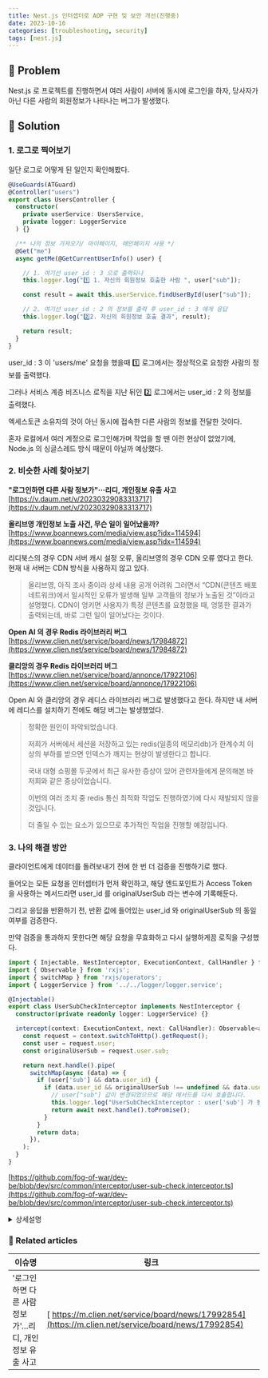 ```yaml
---
title: Nest.js 인터셉터로 AOP 구현 및 보안 개선(진행중)
date: 2023-10-16
categories: [troubleshooting, security]
tags: [nest.js]
---
```

## 🤔 Problem

Nest.js 로 프로젝트를 진행하면서 여러 사람이 서버에 동시에 로그인을 하자, 당사자가 아닌 다른 사람의 회원정보가 나타나는 버그가 발생했다.

## 🌱 Solution

### 1. 로그로 찍어보기

일단 로그로 어떻게 된 일인지 확인해봤다.

```ts
@UseGuards(ATGuard)
@Controller("users")
export class UsersController {
  constructor(
    private userService: UsersService,
    private logger: LoggerService
  ) {}

  /** 나의 정보 가져오기/ 마이페이지, 메인페이지 사용 */
  @Get("me")
  async getMe(@GetCurrentUserInfo() user) {

    // 1. 여기선 user_id : 3 으로 출력되나 
    this.logger.log("1️⃣ 1. 자신의 회원정보 호출한 사람 ", user["sub"]); 

    const result = await this.userService.findUserById(user["sub"]);

    // 2. 여기선 user_id : 2 의 정보를 출력 후 user_id : 3 에게 응답
    this.logger.log("2️⃣2. 자신의 회원정보 호출 결과", result); 

    return result;
  }
}
```

user_id :  3 이 'users/me' 요청을 했을때 1️⃣ 로그에서는 정상적으로 요청한 사람의 정보를 출력했다.

그러나 서비스 계층 비즈니스 로직을 지난 뒤인 2️⃣ 로그에서는 user_id : 2 의 정보를 출력했다.

엑세스토큰 소유자의 것이 아닌 동시에 접속한 다른 사람의 정보를 전달한 것이다.

혼자 로컬에서 여러 계정으로 로그인해가며 작업을 할 땐 이런 현상이 없었기에, Node.js 의 싱글스레드 방식 때문이 아닐까 예상했다.


### 2. 비슷한 사례 찾아보기

**"로그인하면 다른 사람 정보가"···리디, 개인정보 유출 사고**
[https://v.daum.net/v/20230329083313717](https://v.daum.net/v/20230329083313717)

**올리브영 개인정보 노출 사건, 무슨 일이 일어났을까?**
[https://www.boannews.com/media/view.asp?idx=114594](https://www.boannews.com/media/view.asp?idx=114594)

리디북스의 경우 CDN 서버 캐시 설정 오류, 올리브영의 경우 CDN 오류 였다고 한다. 현재 내 서버는 CDN 방식을 사용하지 않고 있다.

> 올리브영, 아직 조사 중이라 상세 내용 공개 어려워
> 그러면서 “CDN(콘텐츠 배포 네트워크)에서 일시적인 오류가 발생해 일부 고객들의 정보가 노출된 것”이라고 설명했다. CDN이 엉키면 사용자가 특정 콘텐츠를 요청했을 때, 엉뚱한 결과가 출력되는데, 바로 그런 일이 일어났다는 것이다.

**Open AI 의 경우 Redis 라이브러리 버그**
[https://www.clien.net/service/board/news/17984872](https://www.clien.net/service/board/news/17984872)

**클리앙의 경우 Redis 라이브러리 버그**
[https://www.clien.net/service/board/annonce/17922106](https://www.clien.net/service/board/annonce/17922106)


Open AI 와 클리앙의 경우 레디스 라이브러리 버그로 발생했다고 한다. 하지만 내 서버에 레디스를 설치하기 전에도 해당 버그는 발생했었다.

> 정확한 원인이 파악되었습니다. 
> 
> 저희가 서버에서 세션을 저장하고 있는 redis(일종의 메모리db)가 한계수치 이상의 부하를 받으면 인덱스가 깨지는 현상이 발생한다고 합니다.
> 
> 국내 대형 쇼핑몰 두곳에서 최근 유사한 증상이 있어 관련자들에게 문의해본 바 저희와 같은 증상이었습니다.  
> 
> 이번의 여러 조치 중 redis 통신 최적화 작업도 진행하였기에  다시 재발되지 않을 것입니다. 
>
> 더 줄일 수 있는 요소가 있으므로  추가적인 작업을 진행할 예정입니다.


### 3. 나의 해결 방안

클라이언트에게 데이터를 돌려보내기 전에 한 번 더 검증을 진행하기로 했다.

들어오는 모든 요청을 인터셉터가 먼저 확인하고, 해당 엔드포인트가 Access Token 을 사용하는 메서드라면 user_id 를 originalUserSub 라는 변수에 기록해둔다.

그리고 응답을 반환하기 전, 반환 값에 들어있는 user_id 와 originalUserSub 의 동일 여부를 검증한다.

만약 검증을 통과하지 못한다면 해당 요청을 무효화하고 다시 실행하게끔 로직을 구성했다.

```ts
import { Injectable, NestInterceptor, ExecutionContext, CallHandler } from '@nestjs/common';
import { Observable } from 'rxjs';
import { switchMap } from 'rxjs/operators';
import { LoggerService } from '../../logger/logger.service';

@Injectable()
export class UserSubCheckInterceptor implements NestInterceptor {
  constructor(private readonly logger: LoggerService) {}

  intercept(context: ExecutionContext, next: CallHandler): Observable<any> {
    const request = context.switchToHttp().getRequest();
    const user = request.user;
    const originalUserSub = request.user.sub;

    return next.handle().pipe(
      switchMap(async (data) => {
        if (user['sub'] && data.user_id) {
          if (data.user_id && originalUserSub !== undefined && data.user_id !== originalUserSub) {
            // user["sub"] 값이 변경되었으므로 해당 메서드를 다시 호출합니다.
            this.logger.log("UserSubCheckInterceptor : user['sub'] 가 동일하지 않습니다 " + originalUserSub +  "!==" + data.user.user_id)
            return await next.handle().toPromise();
          }
        }
        return data;
      }),
    );
  }
}
```

[https://github.com/fog-of-war/dev-be/blob/dev/src/common/interceptor/user-sub-check.interceptor.ts](https://github.com/fog-of-war/dev-be/blob/dev/src/common/interceptor/user-sub-check.interceptor.ts)


<details markdown="block"><summary>상세설명</summary>
> `return await next.handle().toPromise()` 는 RxJS의 Observable을 사용하여 작성된 코드입니다. 
> 
> 이 코드는 next.handle()로부터 반환된 Observable을 Promise로 변환하여 비동기 작업을 수행합니다.
> 
> next.handle()는 인터셉터가 **현재 실행 중인 요청**을 처리하는데 사용되는 Observable을 반환합니다. 즉, **컨트롤러 메서드의 실행**을 나타냅니다.
> 
> .toPromise()는 Observable을 Promise로 변환하는 메서드입니다. 이를 통해 Observable이 아닌 비동기 코드와 함께 작업할 수 있습니다.
> 
> 따라서 `return await next.handle().toPromise()` 은 현재 인터셉터가 다시 `next.handle()`을 호출하고 해당 Observable을 Promise로 변환하여 현재 요청을 다시 실행하도록 하는 코드입니다. 이것은 **user["sub"]** 값이 변경된 경우에 해당 메서드를 한 번 더 실행하도록 하는 부분입니다. 
</details>


### 📎 Related articles

| 이슈명                                                 | 링크                                                                                                |
| ------------------------------------------------------ | --------------------------------------------------------------------------------------------------- |
| '로그인하면 다른 사람 정보가'…리디, 개인정보 유출 사고 | [ https://m.clien.net/service/board/news/17992854](https://m.clien.net/service/board/news/17992854) |
